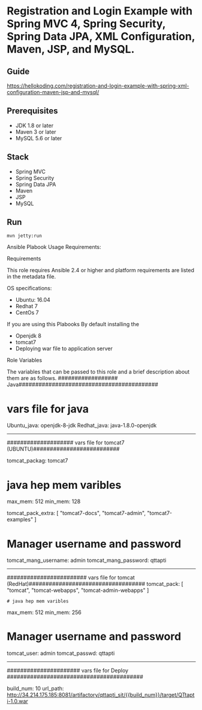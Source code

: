 # Registration and Login Example with Spring MVC 4, Spring Security, Spring Data JPA, XML Configuration, Maven, JSP, and MySQL.

## Guide
https://hellokoding.com/registration-and-login-example-with-spring-xml-configuration-maven-jsp-and-mysql/

## Prerequisites
- JDK 1.8 or later
- Maven 3 or later
- MySQL 5.6 or later

## Stack
- Spring MVC
- Spring Security
- Spring Data JPA
- Maven
- JSP
- MySQL

## Run
```mvn jetty:run```


Ansible Plabook Usage Requirements:

Requirements

 This role requires Ansible 2.4 or higher and platform requirements are listed in the metadata file.

OS specifications:
- Ubuntu: 16.04
- Redhat 7
- CentOs 7

If you are using this Plabooks By default installing the
  - Openjdk 8 
  - tomcat7
  - Deploying war file to application server 
  
  
Role Variables

  The variables that can be passed to this role and a brief description about them are as follows.
  ################## Java##########################################
  # vars file for java
  Ubuntu_java: openjdk-8-jdk 
  Redhat_java: java-1.8.0-openjdk
  
  ---------------------------------
#################### vars file for tomcat7 (UBUNTU)##########################


tomcat_packag: tomcat7

   # java hep mem varibles

max_mem: 512
min_mem: 128 

tomcat_pack_extra: [ "tomcat7-docs", "tomcat7-admin", "tomcat7-examples" ]

   # Manager username and password
tomcat_mang_username: admin
tomcat_mang_password: qttapti


------------------------------
######################## vars file for tomcat (RedHat)###################################
tomcat_pack: [ "tomcat", "tomcat-webapps", "tomcat-admin-webapps" ]

    # java hep mem varibles
max_mem: 512
min_mem: 256

  # Manager username and password
tomcat_user: admin
tomcat_passwd: qttapti

---------------------------
###################### vars file for Deploy #########################################

build_num: 10
url_path: http://34.214.175.185:8081/artifactory/qttapti_sit/{{build_num}}/target/QTtapti-1.0.war

  
  
  
